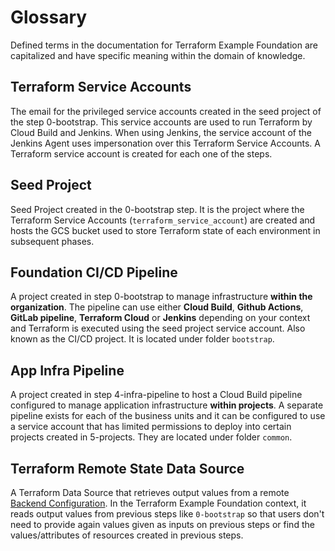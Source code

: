 # Glossary

Defined terms in the documentation for Terraform Example Foundation are capitalized and have
specific meaning within the domain of knowledge.

## Terraform Service Accounts

The email for the privileged service accounts created in the seed project of the step 0-bootstrap.
This service accounts are used to run Terraform by Cloud Build and Jenkins. When using Jenkins, the service account of the Jenkins Agent uses impersonation over this Terraform Service Accounts. A Terraform service account is created for each one of the steps.

## Seed Project

Seed Project created in the 0-bootstrap step. It is the project where the Terraform Service Accounts (`terraform_service_account`) are created and hosts the GCS bucket used to store Terraform state of each environment in subsequent phases.

## Foundation CI/CD Pipeline

A project created in step 0-bootstrap to manage infrastructure **within the organization**.
The pipeline can use either **Cloud Build**, **Github Actions**, **GitLab pipeline**, **Terraform Cloud** or **Jenkins** depending on your context and Terraform is executed using the seed project service account.
Also known as the CI/CD project.
It is located under folder `bootstrap`.

## App Infra Pipeline

A project created in step 4-infra-pipeline to host a Cloud Build pipeline configured to manage application infrastructure **within projects**.
A separate pipeline exists for each of the business units and it can be configured to use a service account that has limited permissions to deploy into certain projects created in 5-projects.
They are located under folder `common`.

## Terraform Remote State Data Source

A Terraform Data Source that retrieves output values from a remote [Backend Configuration](https://www.terraform.io/language/settings/backends/configuration).
In the Terraform Example Foundation context, it reads output values from previous steps like `0-bootstrap` so that users don't need to provide again values given as inputs on previous steps or find the values/attributes of resources created in previous steps.
